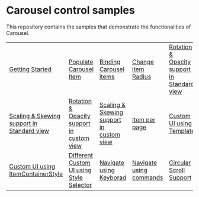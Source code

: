 # Carousel control samples

This repository contains the samples that demonstrate the functionalities of Carousel.

<table>
 <tr>
  <td><a href="Samples/CarouselItem-Selection">Getting Started</a></td>
  <td><a href="Samples/CarouselItem-Selection">Populate Carousel Item</a></td>
  <td><a href="Samples/Binding">Binding Carousel items</a></td>
  <td><a href="Samples/StandardPath">Change item Radius</a></td>
  <td><a href="Samples/StandardPath">Rotation & Opacity support in Standard view</a> 
 </tr>
 <tr>
  <td><a href="Samples/StandardPath">Scaling & Skewing support in Standard view</a></td>
  <td><a href="Samples/CustomPath">Rotation & Opacity support in custom view</a></td>
  <td><a href="Samples/CustomPath">Scaling & Skewing support in custom view</a></td>
  <td><a href="Samples/CustomPath">Item per page</a></td>
  <td><a href="Samples/Binding>Change Custom Path</a></td>
  <td><a href="Samples/ItemTemplate">Custom UI using Template</a></td>
 </tr>
 <tr>
  <td><a href="Samples/ItemContainerStyle">Custom UI using ItemContainerStyle</a></td>
  <td><a href="Samples/ItemContainerStyleSelector">Different Custom UI using Style Selector</a></td>
  <td><a href="Samples/Carousel-Scrolling">Navigate using Keyborad</a></td>
  <td><a href="Samples/Carousel-Scrolling">Navigate using commands</a></td>
  <td><a href="Samples/Carousel-Scrolling">Circular Scroll Support</a></td>
 </tr>
</table>
